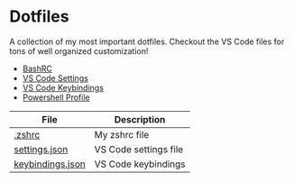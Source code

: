 # Dotfiles

A collection of my most important dotfiles. Checkout the VS Code files for tons of well organized customization!

- [BashRC](.bashrc)
- [VS Code Settings](settings.json)
- [VS Code Keybindings](keybindings.json)
- [Powershell Profile](.powershell.ps1)

| File                                 | Description           |
| ------------------------------------ | --------------------- |
| [.zshrc](.zshrc)                     | My zshrc file         |
| [settings.json](settings.json)       | VS Code settings file |
| [keybindings.json](keybindings.json) | VS Code keybindings   |
